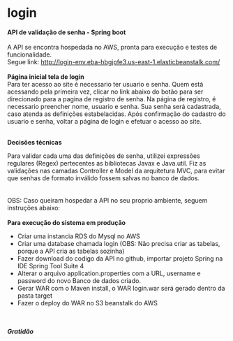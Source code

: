 # login
<b>API de validação de senha - Spring boot</b>
<br>
<br>
A API se encontra hospedada no AWS, pronta para execução e testes de funcionalidade. <br>
Segue link: http://login-env.eba-hbgjpfe3.us-east-1.elasticbeanstalk.com/
<br>
<br>
<b>Página inicial tela de login</b>
<br>
Para ter acesso ao site é necessario ter usuario e senha.
Quem está acessando pela primeira vez, clicar no link abaixo do botão para ser direcionado para a pagina de registro de senha.
Na página de registro, é necessario preencher nome, usuario e senha. Sua senha será cadastrada, caso atenda as definições estabelacidas.
Após confirmação do cadastro do usuario e senha, voltar a página de login e efetuar o acesso ao site.

<br>
<b>Decisões técnicas</b>

Para validar cada uma das definições de senha, utilizei expressões regulares (Regex) pertecentes as bibliotecas Javax e Java.util.
Fiz as validações nas camadas Controller e Model da arquitetura MVC, para evitar que senhas de formato inválido fossem salvas no banco de dados.
<br>
<br>
<br>
OBS: Caso queiram hospedar a API no seu proprio ambiente, seguem instruções abaixo:
<br><br>
<b>Para execução do sistema em produção</b>

- Criar uma instancia RDS do Mysql no AWS
- Criar uma database chamada login (OBS: Não precisa criar as tabelas, porque a API cria as tabelas sozinha)
- Fazer download do codigo da API no github, importar projeto Spring na IDE Spring Tool Suite 4
- Alterar o arquivo application.properties com a URL, username e password do novo Banco de dados criado.
- Gerar WAR com o Maven install, o WAR login.war será gerado dentro da pasta target
- Fazer o deploy do WAR no S3 beanstalk do AWS

<br>
<br>
<b><i>Gratidão</i></b>
